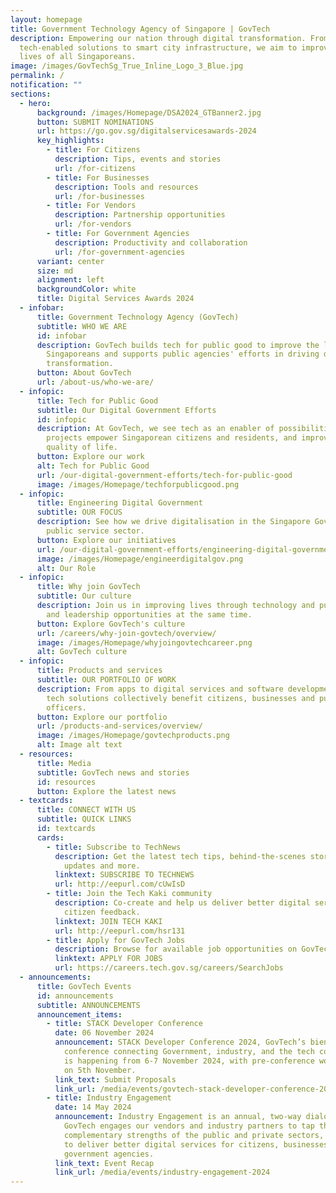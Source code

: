 ```yaml
---
layout: homepage
title: Government Technology Agency of Singapore | GovTech
description: Empowering our nation through digital transformation. From
  tech-enabled solutions to smart city infrastructure, we aim to improve the
  lives of all Singaporeans.
image: /images/GovTechSg_True_Inline_Logo_3_Blue.jpg
permalink: /
notification: ""
sections:
  - hero:
      background: /images/Homepage/DSA2024_GTBanner2.jpg
      button: SUBMIT NOMINATIONS
      url: https://go.gov.sg/digitalservicesawards-2024
      key_highlights:
        - title: For Citizens
          description: Tips, events and stories
          url: /for-citizens
        - title: For Businesses
          description: Tools and resources
          url: /for-businesses
        - title: For Vendors
          description: Partnership opportunities
          url: /for-vendors
        - title: For Government Agencies
          description: Productivity and collaboration
          url: /for-government-agencies
      variant: center
      size: md
      alignment: left
      backgroundColor: white
      title: Digital Services Awards 2024
  - infobar:
      title: Government Technology Agency (GovTech)
      subtitle: WHO WE ARE
      id: infobar
      description: GovTech builds tech for public good to improve the lives of
        Singaporeans and supports public agencies' efforts in driving digital
        transformation.
      button: About GovTech
      url: /about-us/who-we-are/
  - infopic:
      title: Tech for Public Good
      subtitle: Our Digital Government Efforts
      id: infopic
      description: At GovTech, we see tech as an enabler of possibilities. Our
        projects empower Singaporean citizens and residents, and improve their
        quality of life.
      button: Explore our work
      alt: Tech for Public Good
      url: /our-digital-government-efforts/tech-for-public-good
      image: /images/Homepage/techforpublicgood.png
  - infopic:
      title: Engineering Digital Government
      subtitle: OUR FOCUS
      description: See how we drive digitalisation in the Singapore Government and the
        public service sector.
      button: Explore our initiatives
      url: /our-digital-government-efforts/engineering-digital-government/
      image: /images/Homepage/engineerdigitalgov.png
      alt: Our Role
  - infopic:
      title: Why join GovTech
      subtitle: Our culture
      description: Join us in improving lives through technology and pursuing learning
        and leadership opportunities at the same time.
      button: Explore GovTech's culture
      url: /careers/why-join-govtech/overview/
      image: /images/Homepage/whyjoingovtechcareer.png
      alt: GovTech culture
  - infopic:
      title: Products and services
      subtitle: OUR PORTFOLIO OF WORK
      description: From apps to digital services and software development tools, our
        tech solutions collectively benefit citizens, businesses and public
        officers.
      button: Explore our portfolio
      url: /products-and-services/overview/
      image: /images/Homepage/govtechproducts.png
      alt: Image alt text
  - resources:
      title: Media
      subtitle: GovTech news and stories
      id: resources
      button: Explore the latest news
  - textcards:
      title: CONNECT WITH US
      subtitle: QUICK LINKS
      id: textcards
      cards:
        - title: Subscribe to TechNews
          description: Get the latest tech tips, behind-the-scenes stories, GovTech
            updates and more.
          linktext: SUBSCRIBE TO TECHNEWS
          url: http://eepurl.com/cUwIsD
        - title: Join the Tech Kaki community
          description: Co-create and help us deliver better digital services through
            citizen feedback.
          linktext: JOIN TECH KAKI
          url: http://eepurl.com/hsr131
        - title: Apply for GovTech Jobs
          description: Browse for available job opportunities on GovTech's career portal.
          linktext: APPLY FOR JOBS
          url: https://careers.tech.gov.sg/careers/SearchJobs
  - announcements:
      title: GovTech Events
      id: announcements
      subtitle: ANNOUNCEMENTS
      announcement_items:
        - title: STACK Developer Conference
          date: 06 November 2024
          announcement: STACK Developer Conference 2024, GovTech’s biennial flagship
            conference connecting Government, industry, and the tech community
            is happening from 6-7 November 2024, with pre-conference workshops
            on 5th November.
          link_text: Submit Proposals
          link_url: /media/events/govtech-stack-developer-conference-2024/
        - title: Industry Engagement
          date: 14 May 2024
          announcement: Industry Engagement is an annual, two-way dialogue session where
            GovTech engages our vendors and industry partners to tap the
            complementary strengths of the public and private sectors, in order
            to deliver better digital services for citizens, businesses, and
            government agencies.
          link_text: Event Recap
          link_url: /media/events/industry-engagement-2024
---
```

